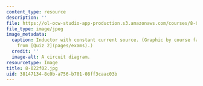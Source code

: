 ```yaml
---
content_type: resource
description: ''
file: https://ol-ocw-studio-app-production.s3.amazonaws.com/courses/8-022-physics-ii-electricity-and-magnetism-fall-2002/381471348c0ba756b70108ff3caac03b_8-022f02.jpg
file_type: image/jpeg
image_metadata:
  caption: Inductor with constant current source. (Graphic by course faculty, adapted
    from [Quiz 2](pages/exams).)
  credit: ''
  image-alt: A circuit diagram.
resourcetype: Image
title: 8-022f02.jpg
uid: 38147134-8c0b-a756-b701-08ff3caac03b
---
```

